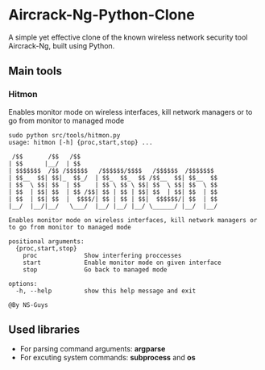 # Aircrack-Ng-Python-Clone

A simple yet effective clone of the known wireless network security tool Aircrack-Ng, built using Python.

## Main tools

### Hitmon

Enables monitor mode on wireless interfaces, kill network managers or to go from monitor to managed mode

```fish
sudo python src/tools/hitmon.py
usage: hitmon [-h] {proc,start,stop} ...

 /$$       /$$   /$$                                      
| $$      |__/  | $$                                      
| $$$$$$$  /$$ /$$$$$$   /$$$$$$/$$$$   /$$$$$$  /$$$$$$$ 
| $$__  $$| $$|_  $$_/  | $$_  $$_  $$ /$$__  $$| $$__  $$
| $$  \ $$| $$  | $$    | $$ \ $$ \ $$| $$  \ $$| $$  \ $$
| $$  | $$| $$  | $$ /$$| $$ | $$ | $$| $$  | $$| $$  | $$
| $$  | $$| $$  |  $$$$/| $$ | $$ | $$|  $$$$$$/| $$  | $$
|__/  |__/|__/   \___/  |__/ |__/ |__/ \______/ |__/  |__/

Enables monitor mode on wireless interfaces, kill network managers or to go from monitor to managed mode

positional arguments:
  {proc,start,stop}
    proc             Show interfering proccesses
    start            Enable monitor mode on given interface
    stop             Go back to managed mode

options:
  -h, --help         show this help message and exit

@By NS-Guys
```

## Used libraries

- For parsing command arguments: **argparse**
- For excuting system commands: **subprocess** and **os**

